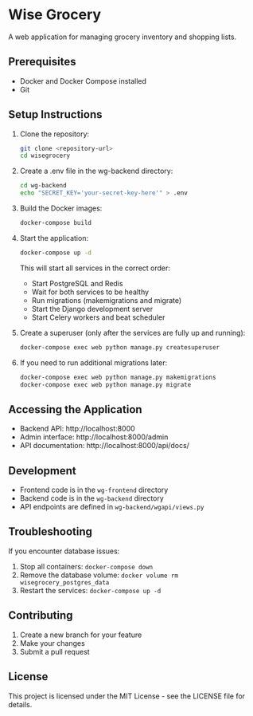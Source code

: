 # Wise Grocery

A web application for managing grocery inventory and shopping lists.

## Prerequisites

- Docker and Docker Compose installed
- Git

## Setup Instructions

1. Clone the repository:
   ```bash
   git clone <repository-url>
   cd wisegrocery
   ```

2. Create a .env file in the wg-backend directory:
   ```bash
   cd wg-backend
   echo "SECRET_KEY='your-secret-key-here'" > .env
   ```

3. Build the Docker images:
   ```bash
   docker-compose build
   ```

4. Start the application:
   ```bash
   docker-compose up -d
   ```
   This will start all services in the correct order:
   - Start PostgreSQL and Redis
   - Wait for both services to be healthy
   - Run migrations (makemigrations and migrate)
   - Start the Django development server
   - Start Celery workers and beat scheduler

5. Create a superuser (only after the services are fully up and running):
   ```bash
   docker-compose exec web python manage.py createsuperuser
   ```

6. If you need to run additional migrations later:
   ```bash
   docker-compose exec web python manage.py makemigrations
   docker-compose exec web python manage.py migrate
   ```

## Accessing the Application

- Backend API: http://localhost:8000
- Admin interface: http://localhost:8000/admin
- API documentation: http://localhost:8000/api/docs/

## Development

- Frontend code is in the `wg-frontend` directory
- Backend code is in the `wg-backend` directory
- API endpoints are defined in `wg-backend/wgapi/views.py`

## Troubleshooting

If you encounter database issues:
1. Stop all containers: `docker-compose down`
2. Remove the database volume: `docker volume rm wisegrocery_postgres_data`
3. Restart the services: `docker-compose up -d`

## Contributing

1. Create a new branch for your feature
2. Make your changes
3. Submit a pull request

## License

This project is licensed under the MIT License - see the LICENSE file for details. 